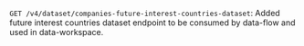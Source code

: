 `GET /v4/dataset/companies-future-interest-countries-dataset`: Added future interest countries dataset endpoint to be consumed by data-flow and used in data-workspace.